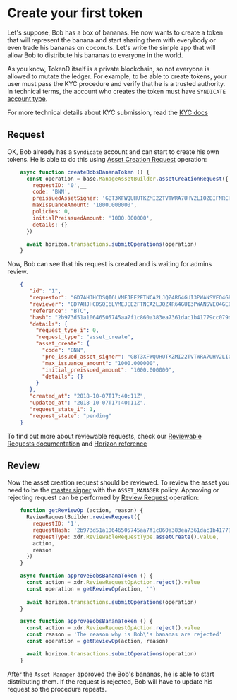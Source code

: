 # Create your first token

Let's suppose, Bob has a box of bananas. He now wants to create a token that 
will represent the banana and start sharing them with everybody or even trade 
his bananas on coconuts. Let's write the simple app that will allow Bob to
distribute his bananas to everyone in the world.

As you know, TokenD itself is a private blockchain, so not everyone is allowed 
to mutate the ledger. For example, to be able to create tokens, your user must 
pass the KYC procedure and verify that he is a trusted authority. In technical 
terms, the account who creates the token must have 
`SYNDICATE` [account type][1].  

For more technical details about KYC submission, read the [KYC docs][2]

## Request

OK, Bob already has a `Syndicate` account and can start to create his own tokens. He is able to do this using
[Asset Creation Request][3] operation:

```js
    async function createBobsBananaToken () {
      const operation = base.ManageAssetBuilder.assetCreationRequest({
        requestID: '0',__
        code: 'BNN',
        preissuedAssetSigner: 'GBT3XFWQUHUTKZMI22TVTWRA7UHV2LIO2BIFNRCH3CXWPYVYPTMXMDGC',
        maxIssuanceAmount: '1000.000000',
        policies: 0,
        initialPreissuedAmount: '1000.000000',
        details: {}
      })

      await horizon.transactions.submitOperations(operation)
    }
```

Now, Bob can see that his request is created and is waiting for admins review.

```json
    {
       "id": "1",
       "requestor": "GD7AHJHCDSQI6LVMEJEE2FTNCA2LJQZ4R64GUI3PWANSVEO4GEOWB636",
       "reviewer": "GD7AHJHCDSQI6LVMEJEE2FTNCA2LJQZ4R64GUI3PWANSVEO4GEOWB636",
       "reference": "BTC",
       "hash": "2b973d51a10646505745aa7f1c860a383ea7361dac1b41779cc079dc385870dc",
       "details": {
         "request_type_i": 0,
         "request_type": "asset_create",
         "asset_create": {
           "code": "BNN",
           "pre_issued_asset_signer": "GBT3XFWQUHUTKZMI22TVTWRA7UHV2LIO2BIFNRCH3CXWPYVYPTMXMDGC",
           "max_issuance_amount": "1000.000000",
           "initial_preissued_amount": "1000.000000",
           "details": {}
         }
       },
       "created_at": "2018-10-07T17:40:11Z",
       "updated_at": "2018-10-07T17:40:11Z",
       "request_state_i": 1,
       "request_state": "pending"
    }
```

To find out more about reviewable requests, check our [Reviewable Requests documentation][7] and [Horizon reference][6]

## Review

Now the asset creation request should be reviewed. To review the asset you need to be the [master signer][4] 
with the `ASSET_MANAGER` policy. Approving or rejecting request can be performed by [Review Request][5] operation:

```javascript
    function getReviewOp (action, reason) {
      ReviewRequestBuilder.reviewRequest({
        requestID: '1',
        requestHash: '2b973d51a10646505745aa7f1c860a383ea7361dac1b41779cc079dc385870dc',
        requestType: xdr.ReviewableRequestType.assetCreate().value,
        action,
        reason
      })
    }

    async function approveBobsBananaToken () {
      const action = xdr.ReviewRequestOpAction.reject().value
      const operation = getReviewOp(action, '')
      
      await horizon.transactions.submitOperations(operation)
    }

    async function approveBobsBananaToken () {
      const action = xdr.ReviewRequestOpAction.reject().value
      const reason = 'The reason why is Bob\'s bananas are rejected'
      const operation = getReviewOp(action, reason)

      await horizon.transactions.submitOperations(operation)
    }
```

After the `Asset Manager` approved the Bob's bananas, he is able to start distributing them. If the request is rejected,
Bob will have to update his request so the procedure repeats.

[1]: /tech/key_entities/accounts.md#account-type
[2]: /coming_soon.md
[3]: /tech/requests/request_asset.md
[4]: /coming_soon.md
[5]: /tech/requests/review.md
[6]: https://tokend.gitlab.io/docs/#reviewable-requests
[7]: /tech/requests

<!--2: kyc-->
<!--4: Master signers-->
